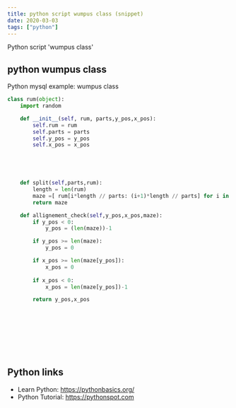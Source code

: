 ```yaml
---
title: python script wumpus class (snippet)
date: 2020-03-03
tags: ["python"]
---
```

Python script 'wumpus class'


## python wumpus class

Python mysql example: wumpus class

```python
class rum(object):
    import random

    def __init__(self, rum, parts,y_pos,x_pos):
        self.rum = rum
        self.parts = parts
        self.y_pos = y_pos
        self.x_pos = x_pos



  

    def split(self,parts,rum):
        length = len(rum)
        maze =[ rum[i*length // parts: (i+1)*length // parts] for i in range(parts) ]
        return maze

    def allignement_check(self,y_pos,x_pos,maze):
        if y_pos < 0:
            y_pos = (len(maze))-1

        if y_pos >= len(maze):
            y_pos = 0

        if x_pos >= len(maze[y_pos]):
            x_pos = 0
        
        if x_pos < 0:
            x_pos = len(maze[y_pos])-1

        return y_pos,x_pos



            

        

  


```

## Python links

- Learn Python: https://pythonbasics.org/
- Python Tutorial: https://pythonspot.com
